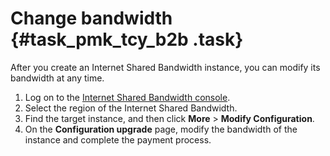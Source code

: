 # Change bandwidth {#task_pmk_tcy_b2b .task}

After you create an Internet Shared Bandwidth instance, you can modify its bandwidth at any time.

1.  Log on to the [Internet Shared Bandwidth console](https://vpcnext.console.aliyun.com/cbwp/cn-hongkong/cbwps). 
2.  Select the region of the Internet Shared Bandwidth. 
3.  Find the target instance, and then click **More** \> **Modify Configuration**. 
4.  On the **Configuration upgrade** page, modify the bandwidth of the instance and complete the payment process. 

